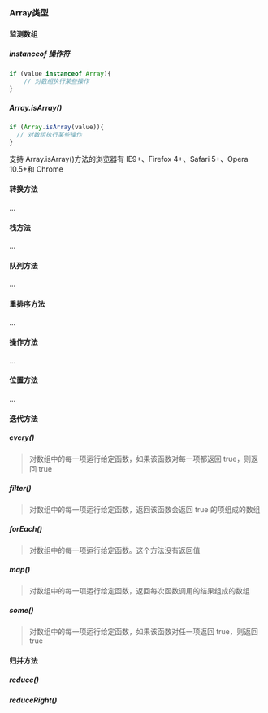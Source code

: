 ### Array类型

#### 监测数组

##### instanceof 操作符

>

```js
if (value instanceof Array){
	// 对数组执行某些操作
}
```

##### Array.isArray()

>

```js
if (Array.isArray(value)){
  // 对数组执行某些操作
}
```

支持 Array.isArray()方法的浏览器有 IE9+、Firefox 4+、Safari 5+、Opera 10.5+和 Chrome

#### 转换方法

...

#### 栈方法

...

#### 队列方法

...

#### 重排序方法

...

#### 操作方法

...

#### 位置方法

...

#### 迭代方法

##### every()

> 对数组中的每一项运行给定函数，如果该函数对每一项都返回 true，则返回 true

##### filter()

> 对数组中的每一项运行给定函数，返回该函数会返回 true 的项组成的数组

##### forEach()

> 对数组中的每一项运行给定函数。这个方法没有返回值

##### map()

> 对数组中的每一项运行给定函数，返回每次函数调用的结果组成的数组

##### some()

> 对数组中的每一项运行给定函数，如果该函数对任一项返回 true，则返回 true

#### 归并方法

##### reduce()

##### reduceRight()